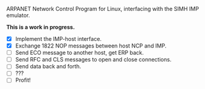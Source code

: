 ARPANET Network Control Program for Linux,
interfacing with the SIMH IMP emulator.

**This is a work in progress.**

- [x] Implement the IMP-host interface.
- [x] Exchange 1822 NOP messages between host NCP and IMP.
- [ ] Send ECO message to another host, get ERP back.
- [ ] Send RFC and CLS messages to open and close connections.
- [ ] Send data back and forth.
- [ ] ???
- [ ] Profit!

